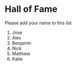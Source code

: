# Hall of Fame
Please add your name to this list

1. Jose
2. Alex
3. Benjamin
4. Nick
5. Matthew
6. Katie
